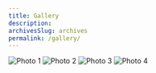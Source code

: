 ```yaml
---
title: Gallery
description: 
archivesSlug: archives
permalink: /gallery/
---
```


<!-- ![Alt text](/site/images/nitw.JPG) -->

<div class="photo-grid">
    <img src="/site/images/gallery-1.png" alt="Photo 1">
    <img src="/site/images/nitw.JPG" alt="Photo 2">
    <img src="/site/images/gallery-3.png" alt="Photo 3">
    <img src="/site/images/gallery-4.png" alt="Photo 4">
    <!-- Add more photos here -->
</div>

